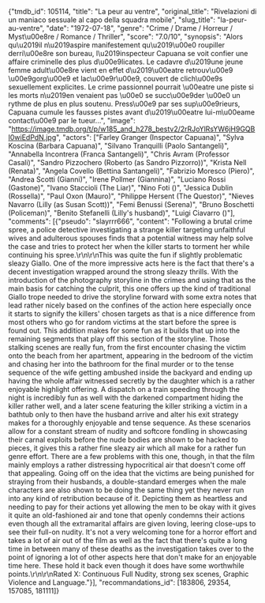 {"tmdb_id": 105114, "title": "La peur au ventre", "original_title": "Rivelazioni di un maniaco sessuale al capo della squadra mobile", "slug_title": "la-peur-au-ventre", "date": "1972-07-18", "genre": "Crime / Drame / Horreur / Myst\u00e8re / Romance / Thriller", "score": "7.0/10", "synopsis": "Alors qu\u2019il n\u2019aspire manifestement qu\u2019\u00e0 roupiller derri\u00e8re son bureau, l\u2019inspecteur Capuana se voit confier une affaire criminelle des plus d\u00e9licates. Le cadavre d\u2019une jeune femme adult\u00e8re vient en effet d\u2019\u00eatre retrouv\u00e9 \u00e9gorg\u00e9 et lac\u00e9r\u00e9, couvert de clich\u00e9s sexuellement explicites. Le crime passionnel pourrait \u00eatre une piste si les morts n\u2019en venaient pas \u00e0 se succ\u00e9der \u00e0 un rythme de plus en plus soutenu. Press\u00e9 par ses sup\u00e9rieurs, Capuana cumule les fausses pistes avant d\u2019\u00eatre lui-m\u00eame contact\u00e9 par le tueur...", "image": "https://image.tmdb.org/t/p/w185_and_h278_bestv2/2rRJoYlRsYW6jH9GQBI0wiEdPdN.jpg", "actors": ["Farley Granger (Inspector Capuana)", "Sylva Koscina (Barbara Capuana)", "Silvano Tranquilli (Paolo Santangeli)", "Annabella Incontrera (Franca Santangeli)", "Chris Avram (Professor Casali)", "Sandro Pizzochero (Roberto (as Sandro Pizzorro))", "Krista Nell (Renata)", "Angela Covello (Bettina Santangeli)", "Fabrizio Moresco (Piero)", "Andrea Scotti (Gianni)", "Irene Pollmer (Giannina)", "Luciano Rossi (Gastone)", "Ivano Staccioli (The Liar)", "Nino Foti ()", "Jessica Dublin (Rossella)", "Paul Oxon (Mauro)", "Philippe Hersent (The Questor)", "Nieves Navarro (Lilly (as Susan Scott))", "Femi Benussi (Serena)", "Bruno Boschetti (Policeman)", "Benito Stefanelli (Lilly's husband)", "Luigi Ciavarro ()"], "comments": [{"pseudo": "slayrrr666", "content": "Following a brutal crime spree, a police detective investigating a strange killer targeting unfaithful wives and adulterous spouses finds that a potential witness may help solve the case and tries to protect her when the killer starts to torment her while continuing his spree.\r\n\r\nThis was quite the fun if slightly problematic sleazy Giallo. One of the more impressive acts here is the fact that there's a decent investigation wrapped around the strong sleazy thrills. With the introduction of the photography storyline in the crimes and using that as the main basis for catching the culprit, this one offers up the kind of traditional Giallo trope needed to drive the storyline forward with some extra notes that lead rather nicely based on the confines of the action here especially once it starts to signify the killers' chosen targets as that is a nice difference from most others who go for random victims at the start before the spree is found out. This addition makes for some fun as it builds that up into the remaining segments that play off this section of the storyline. Those stalking scenes are really fun, from the first encounter chasing the victim onto the beach from her apartment, appearing in the bedroom of the victim and chasing her into the bathroom for the final murder or to the tense sequence of the wife getting ambushed inside the backyard and ending up having the whole affair witnessed secretly by the daughter which is a rather enjoyable highlight offering. A dispatch on a train speeding through the night is incredibly fun as well with the darkened compartment hiding the killer rather well, and a later scene featuring the killer striking a victim in a bathtub only to then have the husband arrive and alter his exit strategy makes for a thoroughly enjoyable and tense sequence. As these scenarios allow for a constant stream of nudity and softcore fondling in showcasing their carnal exploits before the nude bodies are shown to be hacked to pieces, it gives this a rather fine sleazy air which all make for a rather fun genre effort. There are a few problems with this one, though, in that the film mainly employs a rather distressing hypocritical air that doesn't come off that appealing. Going off on the idea that the victims are being punished for straying from their husbands, a double-standard emerges when the male characters are also shown to be doing the same thing yet they never run into any kind of retribution because of it. Depicting them as heartless and needing to pay for their actions yet allowing the men to be okay with it gives it quite an old-fashioned air and tone that openly condemns their actions even though all the extramarital affairs are given loving, leering close-ups to see their full-on nudity. It's not a very welcoming tone for a horror effort and takes a lot of air out of the film as well as the fact that there's quite a long time in between many of these deaths as the investigation takes over to the point of ignoring a lot of other aspects here that don't make for an enjoyable time here. These hold it back even though it does have some worthwhile points.\r\n\r\nRated X: Continuous Full Nudity, strong sex scenes, Graphic Violence and Language."}], "recommandations_id": [183806, 29354, 157085, 181111]}